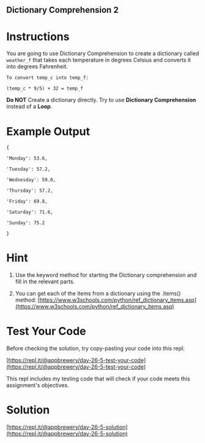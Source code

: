 ## Dictionary Comprehension 2

# Instructions

You are going to use Dictionary Comprehension to create a dictionary called `weather_f` that takes each temperature in degrees Celsius and converts it into degrees Fahrenheit.

```
To convert temp_c into temp_f:
```

```
(temp_c * 9/5) + 32 = temp_f
```

**Do NOT** Create a dictionary directly. Try to use **Dictionary Comprehension** instead of a **Loop**.

# Example Output

```
{
```

```
'Monday': 53.6, 
```

```
'Tuesday': 57.2, 
```

```
'Wednesday': 59.0, 
```

```
'Thursday': 57.2, 
```

```
'Friday': 69.8, 
```

```
'Saturday': 71.6, 
```

```
'Sunday': 75.2
```

```
}
```

# Hint

1. Use the keyword method for starting the Dictionary comprehension and fill in the relevant parts.

2. You can get each of the items from a dictionary using the .items() method: [https://www.w3schools.com/python/ref_dictionary_items.asp](https://www.w3schools.com/python/ref_dictionary_items.asp)

# Test Your Code

Before checking the solution, try copy-pasting your code into this repl: 

[https://repl.it/@appbrewery/day-26-5-test-your-code](https://repl.it/@appbrewery/day-26-5-test-your-code)

This repl includes my testing code that will check if your code meets this assignment's objectives. 



# Solution

[https://repl.it/@appbrewery/day-26-5-solution](https://repl.it/@appbrewery/day-26-5-solution)